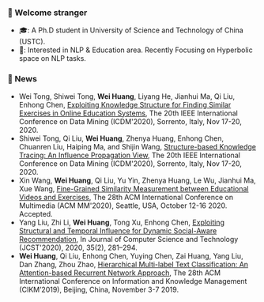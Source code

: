 <!--
**RandolphVI/RandolphVI** is a ✨ _special_ ✨ repository because its `README.md` (this file) appears on your GitHub profile.

Here are some ideas to get you started:

- 🔭 I’m currently working on ...
- 🌱 I’m currently learning ...
- 👯 I’m looking to collaborate on ...
- 🤔 I’m looking for help with ...
- 💬 Ask me about ...
- 📫 How to reach me: ...
- 😄 Pronouns: ...
- ⚡ Fun fact: ...
-->

### 🍻 Welcome stranger
- 🎓: A Ph.D student in University of Science and Technology of China (USTC).
- 🎯: Interested in NLP & Education area. Recently Focusing on Hyperbolic space on NLP tasks.


### 🎉 News
- Wei Tong, Shiwei Tong, **Wei Huang**, Liyang He, Jianhui Ma, Qi Liu, Enhong Chen, [Exploiting Knowledge Structure for Finding Similar Exercises in Online Education Systems](), The 20th IEEE International Conference on Data Mining (ICDM'2020), Sorrento, Italy, Nov 17-20, 2020.
- Shiwei Tong, Qi Liu, **Wei Huang**, Zhenya Huang, Enhong Chen, Chuanren Liu, Haiping Ma, and Shijin Wang, [Structure-based Knowledge Tracing: An Influence Propagation View](), The 20th IEEE International Conference on Data Mining (ICDM'2020), Sorrento, Italy, Nov 17-20, 2020.
- Xin Wang, **Wei Huang**, Qi Liu, Yu Yin, Zhenya Huang, Le Wu, Jianhui Ma, Xue Wang, [Fine-Grained Similarity Measurement between Educational Videos and Exercises](), The 28th ACM International Conference on Multimedia (ACM MM'2020), Seattle, USA, October 12-16 2020. Accepted.
- Yang Liu, Zhi Li, **Wei Huang**, Tong Xu, Enhong Chen, [Exploiting Structural and Temporal Influence for Dynamic Social-Aware Recommendation](https://link.springer.com/article/10.1007/s11390-020-9956-9), In Journal of Computer Science and Technology (JCST'2020), 2020, 35(2), 281–294. 
- **Wei Huang**, Qi Liu, Enhong Chen, Yuying Chen, Zai Huang, Yang Liu, Dan Zhang, Zhou Zhao, [Hierarchical Multi-label Text Classification: An Attention-based Recurrent Network Approach](https://github.com/RandolphVI/Hierarchical-Multi-Label-Text-Classification), The 28th ACM International Conference on Information and Knowledge Management (CIKM’2019), Beijing, China, November 3-7 2019.
